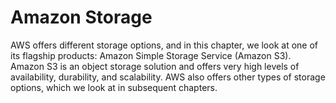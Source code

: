 # Amazon Storage

AWS offers different storage options, and in this chapter, we look at one of its flagship
products: Amazon Simple Storage Service (Amazon S3). Amazon S3 is an object storage
solution and offers very high levels of availability, durability, and scalability. AWS also
offers other types of storage options, which we look at in subsequent chapters.
